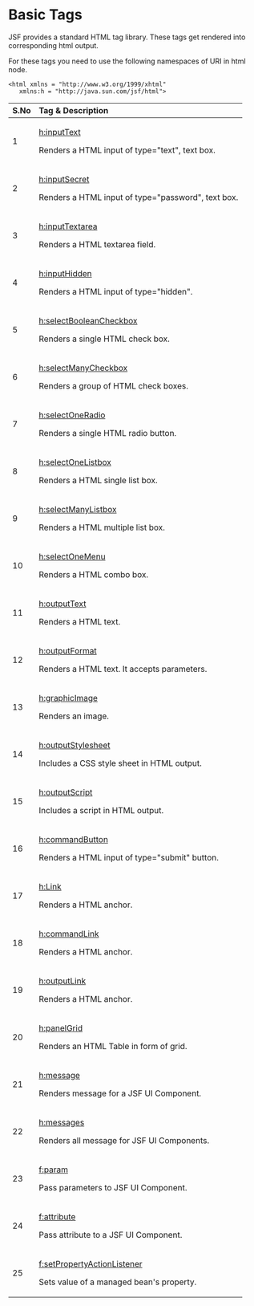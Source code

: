 # Basic Tags

JSF provides a standard HTML tag library. These tags get rendered into corresponding html output.

For these tags you need to use the following namespaces of URI in html node.

```text
<html xmlns = "http://www.w3.org/1999/xhtml" 
   xmlns:h = "http://java.sun.com/jsf/html">
```

<table>
  <thead>
    <tr>
      <th style="text-align:left">S.No</th>
      <th style="text-align:left">Tag &amp; Description</th>
    </tr>
  </thead>
  <tbody>
    <tr>
      <td style="text-align:left">1</td>
      <td style="text-align:left">
        <p><a href="https://www.tutorialspoint.com/jsf/jsf_inputtext_tag.htm">h:inputText</a>
        </p>
        <p>Renders a HTML input of type=&quot;text&quot;, text box.</p>
      </td>
    </tr>
    <tr>
      <td style="text-align:left">2</td>
      <td style="text-align:left">
        <p><a href="https://www.tutorialspoint.com/jsf/jsf_inputsecret_tag.htm">h:inputSecret</a>
        </p>
        <p>Renders a HTML input of type=&quot;password&quot;, text box.</p>
      </td>
    </tr>
    <tr>
      <td style="text-align:left">3</td>
      <td style="text-align:left">
        <p><a href="https://www.tutorialspoint.com/jsf/jsf_inputtextarea_tag.htm">h:inputTextarea</a>
        </p>
        <p>Renders a HTML textarea field.</p>
      </td>
    </tr>
    <tr>
      <td style="text-align:left">4</td>
      <td style="text-align:left">
        <p><a href="https://www.tutorialspoint.com/jsf/jsf_inputHidden_tag.htm">h:inputHidden</a>
        </p>
        <p>Renders a HTML input of type=&quot;hidden&quot;.</p>
      </td>
    </tr>
    <tr>
      <td style="text-align:left">5</td>
      <td style="text-align:left">
        <p><a href="https://www.tutorialspoint.com/jsf/jsf_selectbooleancheckbox_tag.htm">h:selectBooleanCheckbox</a>
        </p>
        <p>Renders a single HTML check box.</p>
      </td>
    </tr>
    <tr>
      <td style="text-align:left">6</td>
      <td style="text-align:left">
        <p><a href="https://www.tutorialspoint.com/jsf/jsf_selectmanycheckbox_tag.htm">h:selectManyCheckbox</a>
        </p>
        <p>Renders a group of HTML check boxes.</p>
      </td>
    </tr>
    <tr>
      <td style="text-align:left">7</td>
      <td style="text-align:left">
        <p><a href="https://www.tutorialspoint.com/jsf/jsf_selectoneradio_tag.htm">h:selectOneRadio</a>
        </p>
        <p>Renders a single HTML radio button.</p>
      </td>
    </tr>
    <tr>
      <td style="text-align:left">8</td>
      <td style="text-align:left">
        <p><a href="https://www.tutorialspoint.com/jsf/jsf_selectonelistbox_tag.htm">h:selectOneListbox</a>
        </p>
        <p>Renders a HTML single list box.</p>
      </td>
    </tr>
    <tr>
      <td style="text-align:left">9</td>
      <td style="text-align:left">
        <p><a href="https://www.tutorialspoint.com/jsf/jsf_selectmanylistbox_tag.htm">h:selectManyListbox</a>
        </p>
        <p>Renders a HTML multiple list box.</p>
      </td>
    </tr>
    <tr>
      <td style="text-align:left">10</td>
      <td style="text-align:left">
        <p><a href="https://www.tutorialspoint.com/jsf/jsf_selectonemenu_tag.htm">h:selectOneMenu</a>
        </p>
        <p>Renders a HTML combo box.</p>
      </td>
    </tr>
    <tr>
      <td style="text-align:left">11</td>
      <td style="text-align:left">
        <p><a href="https://www.tutorialspoint.com/jsf/jsf_outputtext_tag.htm">h:outputText</a>
        </p>
        <p>Renders a HTML text.</p>
      </td>
    </tr>
    <tr>
      <td style="text-align:left">12</td>
      <td style="text-align:left">
        <p><a href="https://www.tutorialspoint.com/jsf/jsf_outputformat_tag.htm">h:outputFormat</a>
        </p>
        <p>Renders a HTML text. It accepts parameters.</p>
      </td>
    </tr>
    <tr>
      <td style="text-align:left">13</td>
      <td style="text-align:left">
        <p><a href="https://www.tutorialspoint.com/jsf/jsf_graphicimage_tag.htm">h:graphicImage</a>
        </p>
        <p>Renders an image.</p>
      </td>
    </tr>
    <tr>
      <td style="text-align:left">14</td>
      <td style="text-align:left">
        <p><a href="https://www.tutorialspoint.com/jsf/jsf_outputstylesheet_tag.htm">h:outputStylesheet</a>
        </p>
        <p>Includes a CSS style sheet in HTML output.</p>
      </td>
    </tr>
    <tr>
      <td style="text-align:left">15</td>
      <td style="text-align:left">
        <p><a href="https://www.tutorialspoint.com/jsf/jsf_outputscript_tag.htm">h:outputScript</a>
        </p>
        <p>Includes a script in HTML output.</p>
      </td>
    </tr>
    <tr>
      <td style="text-align:left">16</td>
      <td style="text-align:left">
        <p><a href="https://www.tutorialspoint.com/jsf/jsf_commandbutton_tag.htm">h:commandButton</a>
        </p>
        <p>Renders a HTML input of type=&quot;submit&quot; button.</p>
      </td>
    </tr>
    <tr>
      <td style="text-align:left">17</td>
      <td style="text-align:left">
        <p><a href="https://www.tutorialspoint.com/jsf/jsf_link_tag.htm">h:Link</a>
        </p>
        <p>Renders a HTML anchor.</p>
      </td>
    </tr>
    <tr>
      <td style="text-align:left">18</td>
      <td style="text-align:left">
        <p><a href="https://www.tutorialspoint.com/jsf/jsf_commandlink_tag.htm">h:commandLink</a>
        </p>
        <p>Renders a HTML anchor.</p>
      </td>
    </tr>
    <tr>
      <td style="text-align:left">19</td>
      <td style="text-align:left">
        <p><a href="https://www.tutorialspoint.com/jsf/jsf_outputlink_tag.htm">h:outputLink</a>
        </p>
        <p>Renders a HTML anchor.</p>
      </td>
    </tr>
    <tr>
      <td style="text-align:left">20</td>
      <td style="text-align:left">
        <p><a href="https://www.tutorialspoint.com/jsf/jsf_panelgrid_tag.htm">h:panelGrid</a>
        </p>
        <p>Renders an HTML Table in form of grid.</p>
      </td>
    </tr>
    <tr>
      <td style="text-align:left">21</td>
      <td style="text-align:left">
        <p><a href="https://www.tutorialspoint.com/jsf/jsf_message_tag.htm">h:message</a>
        </p>
        <p>Renders message for a JSF UI Component.</p>
      </td>
    </tr>
    <tr>
      <td style="text-align:left">22</td>
      <td style="text-align:left">
        <p><a href="https://www.tutorialspoint.com/jsf/jsf_messages_tag.htm">h:messages</a>
        </p>
        <p>Renders all message for JSF UI Components.</p>
      </td>
    </tr>
    <tr>
      <td style="text-align:left">23</td>
      <td style="text-align:left">
        <p><a href="https://www.tutorialspoint.com/jsf/jsf_param_tag.htm">f:param</a>
        </p>
        <p>Pass parameters to JSF UI Component.</p>
      </td>
    </tr>
    <tr>
      <td style="text-align:left">24</td>
      <td style="text-align:left">
        <p><a href="https://www.tutorialspoint.com/jsf/jsf_attribute_tag.htm">f:attribute</a>
        </p>
        <p>Pass attribute to a JSF UI Component.</p>
      </td>
    </tr>
    <tr>
      <td style="text-align:left">25</td>
      <td style="text-align:left">
        <p><a href="https://www.tutorialspoint.com/jsf/jsf_setpropertyactionlistener_tag.htm">f:setPropertyActionListener</a>
        </p>
        <p>Sets value of a managed bean&apos;s property.</p>
      </td>
    </tr>
  </tbody>
</table>